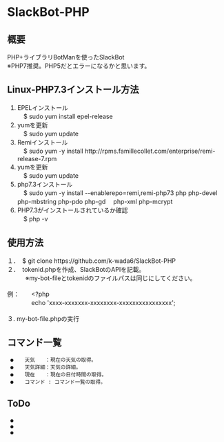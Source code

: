 # SlackBot-PHP

## 概要<br>
PHP+ライブラリBotManを使ったSlackBot<br>
※PHP7推奨。PHP5だとエラーになるかと思います。

## Linux-PHP7.3インストール方法<br>
<ol>
<li>EPELインストール</li>　$ sudo yum install epel-release
<li>yumを更新</li>　$ sudo yum update
<li>Remiインストール</li>　$ sudo yum -y install <span>http</span>://rpms.famillecollet.com/enterprise/remi-release-7.rpm
<li>yumを更新</li>　$ sudo yum update
<li>php7.3インストール</li>　$ sudo yum -y install --enablerepo=remi,remi-php73 php php-devel php-mbstring php-pdo php-gd 　php-xml php-mcrypt
<li>PHP7.3がインストールされているか確認</li>　$ php -v
</ol>

## 使用方法<br>
１．　$ git clone <span>https</span>://github.com/k-wada6/SlackBot-PHP<br>
２．　tokenid.phpを作成、SlackBotのAPIを記載。<br>
　　　※my-bot-fileとtokenidのファイルパスは同じにしてください。<br><br>
例：　　<?php<br>
　　　　echo 'xxxx-xxxxxxx-xxxxxxxx-xxxxxxxxxxxxxxxx';<br><br>
３.   my-bot-file.phpの実行<br>


## コマンド一覧<br>
     ●　  天気　　：現在の天気の取得。
     ●　  天気詳細：天気の詳細。
     ●　  現在　　：現在の日付時間の取得。
     ●　  コマンド : コマンド一覧の取得。

## ToDo<br>
     ●　
     ●
     ●
    